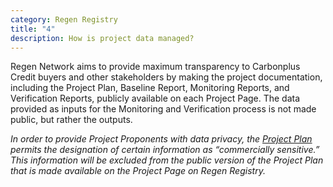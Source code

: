 ```yaml
---
category: Regen Registry
title: "4"
description: How is project data managed?
---
```

Regen Network aims to provide maximum transparency to Carbonplus Credit buyers and other stakeholders by making the project documentation, including the Project Plan, Baseline Report, Monitoring Reports, and Verification Reports, publicly available on each Project Page. The data provided as inputs for the Monitoring and Verification process is not made public, but rather the outputs.

*In order to provide Project Proponents with data privacy, the [Project Plan](https://docs.google.com/document/d/1wM6LND5SASmwlJ71PqEZZ_L8ECSxEDc0nl98978HRrI/edit?usp=sharing) permits the designation of certain information as “commercially sensitive.” This information will be excluded from the public version of the Project Plan that is made available on the Project Page on Regen Registry.*